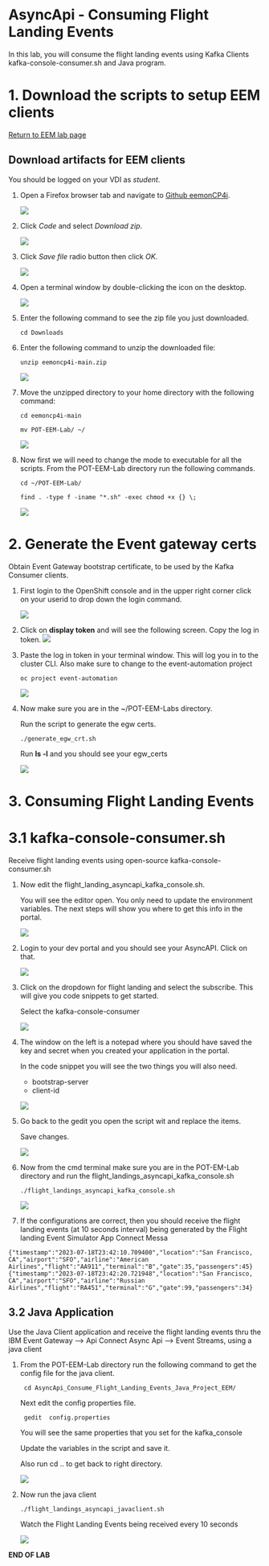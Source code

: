 
# AsyncApi - Consuming Flight Landing Events

In this lab, you will consume the flight landing events using Kafka Clients kafka-console-consumer.sh and Java program.

# 1. Download the scripts to setup EEM clients

[Return to EEM lab page](../index.md)

<a name="download"></a>	
## Download artifacts for EEM clients

You should be logged on your VDI as *student*. 

1. Open a Firefox browser tab and navigate to [Github eemonCP4i](https://github.com/jjodl/eemoncp4i).

	![](./images/setup1.png)
	
1. Click *Code* and select *Download zip*.

	![](./images/setup2.png)

1. Click *Save file* radio button then click *OK*.

	![](./images/setup3.png)
	
1. Open a terminal window by double-clicking the icon on the desktop.

	![](./images/image111.png)
	
1. Enter the following command to see the zip file you just downloaded.

	```
	cd Downloads
	```
	
1. Enter the following command to unzip the downloaded file:

	```
	unzip eemoncp4i-main.zip
	```
	
	![](./images/setup4.png)
	
1. Move the unzipped directory to your home directory with the following command:

	
	```
	cd eemoncp4i-main
	```
	
	```
	mv POT-EEM-Lab/ ~/
	```

    ![](./images/setup5.png)


 1. Now first we will need to change the mode to executable for all the scripts.   From the POT-EEM-Lab directory run the following commands.

	```
	cd ~/POT-EEM-Lab/
	```

	```
	find . -type f -iname "*.sh" -exec chmod +x {} \;
	```
	
	![](./images/setup6.png)



# 2. Generate the Event gateway certs

Obtain Event Gateway bootstrap certificate, to be used by the Kafka Consumer clients. <br>

1. First login to the OpenShift console and in the upper right corner click on your userid to drop down the login command. 

	![](./images/client1.png)

1. Click on **display token** and will see the following screen.  Copy the log in token.
	![](./images/client2.png)

1. Paste the log in token in your terminal window.  This will log you in to the cluster CLI.  Also make sure to change to the event-automation project 

	```
	oc project event-automation
	``` 

	![](./images/client3.png)

1. Now make sure you are in the ~/POT-EEM-Labs directory.

	Run the script to generate the egw certs.

	```
	./generate_egw_crt.sh
	```

	Run **ls -l** and you should see your egw_certs

	![](./images/client4.png)

# 3. Consuming Flight Landing Events
# 3.1 kafka-console-consumer.sh

Receive flight landing events using open-source kafka-console-consumer.sh <br>
1. Now edit the flight_landing_asyncapi_kafka_console.sh.

	You will see the editor open.  You only need to update the environment variables.  The next steps will show you where to get this info in the portal. 

	![](./images/client5.png)

1. Login to your dev portal and you should see your AsyncAPI.  Click on that. 

	![](./images/client6.png)


1. Click on the dropdown for flight landing and select the subscribe.  This will give you code snippets to get started.

	Select the kafka-console-consumer

	![](./images/client7.png)


1. The window on the left is a notepad where you should have saved the key and secret when you created your application in the portal.

	In the code snippet you will see the two things you will also need.
	- bootstrap-server
	- client-id  

	![](./images/client8.png)

1. Go back to the gedit you open the script wit and replace the items.

	Save changes. 

	![](./images/client9.png)


1. Now from the cmd terminal make sure you are in the POT-EM-Lab directory and run the flight_landings_asyncapi_kafka_console.sh

	```
	./flight_landings_asyncapi_kafka_console.sh
	```

	![](./images/client10.png)

1. If the configurations are correct, then you should receive the flight landing events (at 10 seconds interval) being generated by the Flight landing Event Simulator App Connect Messa
```
{"timestamp":"2023-07-18T23:42:10.709400","location":"San Francisco, CA","airport":"SFO","airline":"American Airlines","flight":"AA911","terminal":"B","gate":35,"passengers":45}
{"timestamp":"2023-07-18T23:42:20.721948","location":"San Francisco, CA","airport":"SFO","airline":"Russian Airlines","flight":"RA451","terminal":"G","gate":99,"passengers":34}
```
## 3.2 Java Application

Use the Java Client application and receive the flight landing events thru the IBM Event Gateway --> Api Connect Async Api --> Event Streams, using a java client<br>

1. From the POT-EEM-Lab directory run the following command to get the config file for the java client.
	```
	 cd AsyncApi_Consume_Flight_Landing_Events_Java_Project_EEM/
	```
	Next edit the config properties file.
	```
	 gedit  config.properties
	```
	You will see the same properties that you set for the kafka_console

	Update the variables in the script and save it. 

	Also run cd .. to get back to right directory. 

	![](./images/client11.png)

1. Now run the java client 
	```
	./flight_landings_asyncapi_javaclient.sh
	```
	Watch the Flight Landing Events being received every 10 seconds

	![](./images/client12.png)


<b> END OF LAB </b>

